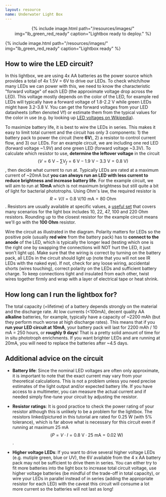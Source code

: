 ```yaml
---
layout: resource
name: Underwater Light Box
---
```


<center>
{% include image.html path="/resources/images/" img="lb_green_red_ready" caption="Lightbox ready to deploy." %}
</center>

{% include image.html path="/resources/images/" img="lb_green_red_ready" caption="Lightbox ready" %}

## How to wire the LED circuit?

In this lightbox, we are using 4x AA batteries as the power source which provides a total of 4x 1.5V = 6V to drive our LEDs. To check which/how many LEDs we can power with this, we need to know the characteristic "forward voltage" of each LED (the approximate voltage drop across the LED). This voltage mostly depends on the color of the LED, for example red LEDs will typically have a forward voltage of 1.8-2.2 V while green LEDs might have 3.2-3.8 V. You can get the forward voltages from your LED datasheets (often denoted Vf) or estimate them from the typical values for the color in use (e.g. by looking up [LED voltages on Wikipedia](https://en.wikipedia.org/wiki/Light-emitting_diode#Colors_and_materials)).

To maximize battery life, it is best to wire the LEDs in series. This makes it easy to limit total current and the circuit has only 3 components: 1) the battery pack to power the circuit (here **6V**), 2) a resistor to control current flow, and 3) our LEDs. For an example circuit, we are including one red LED (forward voltage ~1.9V) and one green LED (forward voltage ~3.3V). To calculate which resistor to use, **determine the leftover voltage** in the circuit $$\left(V = 6\text{ V} - \sum V_f=6\text{ V} - 1.9\text{ V} - 3.3\text{ V} = 0.8\text{ V}\right)$$, then decide what current to run at. Typically LEDs are rated at a maximum current of ~20mA but **you can always run an LED with less current to reduce brightness and increase battery life**. For the example circuit, we will aim to run at **10mA** which is not maximum brightness but still quite a bit of light for bacterial phototrophs. Using Ohm's law, the required resistor is $$R = V/I = 0.8\text{ V}/10\text{ mA} = 80\text{ Ohm}$$. Resistors are usually available at specific values, a [useful set](https://www.amazon.com/E-Projects-EPC-103-Value-Resistor-Kit/dp/B00E9YQQSS/ref=sr_1_1?ie=UTF8&qid=1465668761) that covers many scenarios for the light box includes 10, 22, 47, 100 and 220 Ohm resistors. Rounding up to the closest resistor for the example circuit means we'll go with the **100 Ohm** resistor.

Wire the circuit as illustrated in the diagram. Polarity matters for LEDs so the positive pole (usually **red wire** from the battery pack) has to **connect to the anode** of the LED, which is typically the longer lead (testing which one is the right one by swapping the connections will NOT hurt the LED, it just won't light up). Make sure that the wiring is correct by turning on the battery pack, all LEDs in the circuit should light up (note that you will not see IR LEDs with the naked eye). If not, check for any loose wiring, accidental shorts (wires touching), correct polarity on the LEDs and sufficient battery charge. To keep connections tight and insulated from each other, twist wires together firmly and wrap with a layer of electrical tape or heat shrink.

## How long can I run the lightbox for?

The total capacity (=lifetime) of a battery depends strongly on the material and the discharge rate. At low currents (<100mA), decent quality AA **alkaline** batteries, for example, typically have a capacity of ~2200 mAh (but they perform much worse at high discharge rates). This means that if you **run your LED circuit at 10mA**, your battery pack will last for 2200 mAh / 10 mA = 250 hours, or **roughly 9 days**! That is a pretty solid amount of time for in situ phototroph enrichments. If you want brighter LEDs and are running at 20mA, you will need to replace the batteries after ~4.5 days.

## Additional advice on the circuit

 - **Battery life**: Since the nominal LED voltages are often only approximate, it is important to note that the exact current may vary from your theoretical calculations. This is not a problem unless you need precise estimates of the light output and/or expected battery life. If you have access to a multimeter, you can measure the actual current and if needed simply fine-tune your circuit by adjusting the resistor.

 - **Resistor ratings**: It is good practice to check the power rating of your resistor although this is unlikely to be a problem for the lightbox. The resistors linked/pictured in this tutorial are rated for 0.25 W (with 5% tolerance), which is far above what is necessary for this circuit even if running at maximum 25 mA
 $$\left( P=V\cdot I=0.8\text{ V}\cdot 25\text{ mA}=0.02\text{ W} \right)$$.

 - **Higher voltage LEDs**: If you want to drive several higher voltage LEDs (e.g. mutiple green, blue or UV), the 6V available from the 4 x AA battery pack may not be sufficient to drive them in series. You can either try to fit more batteries into the light box to increase total circuit voltage, use higher voltage batteries (be mindful of the trade-off in total capacity), or wire your LEDs in parallel instead of in series (adding the appropriate resistor for each LED) with the caveat this circuit will consume a lot more current so the batteries will not last as long!
